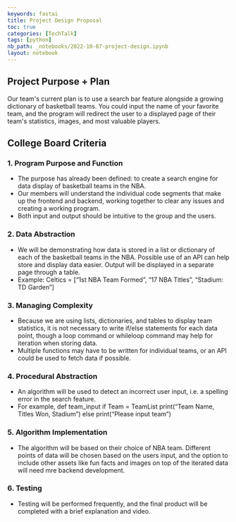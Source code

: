```yaml
---
keywords: fastai
title: Project Design Proposal
toc: true
categories: [TechTalk]
tags: [python]
nb_path: _notebooks/2022-10-07-project-design.ipynb
layout: notebook
---
```


<!--
#################################################
### THIS FILE WAS AUTOGENERATED! DO NOT EDIT! ###
#################################################
# file to edit: _notebooks/2022-10-07-project-design.ipynb
-->

<div class="container" id="notebook-container">
        
<div class="cell border-box-sizing text_cell rendered"><div class="inner_cell">
<div class="text_cell_render border-box-sizing rendered_html">
<h2 id="Project-Purpose-+-Plan">Project Purpose + Plan<a class="anchor-link" href="#Project-Purpose-+-Plan"> </a></h2><p>Our team's current plan is to use a search bar feature alongside a growing dictionary of basketball teams. You could input the name of your favorite team, and the program will redirect the user to a displayed page of their team's statistics, images, and most valuable players.</p>

</div>
</div>
</div>
<div class="cell border-box-sizing text_cell rendered"><div class="inner_cell">
<div class="text_cell_render border-box-sizing rendered_html">
<h2 id="College-Board-Criteria">College Board Criteria<a class="anchor-link" href="#College-Board-Criteria"> </a></h2><h3 id="1.-Program-Purpose-and-Function">1. Program Purpose and Function<a class="anchor-link" href="#1.-Program-Purpose-and-Function"> </a></h3><ul>
<li>The purpose has already been defined: to create a search engine for data display of basketball teams in the NBA.</li>
<li>Our members will understand the individual code segments that make up the frontend and backend, working together to clear any issues and creating a working program.</li>
<li>Both input and output should be intuitive to the group and the users. </li>
</ul>
<h3 id="2.-Data-Abstraction">2. Data Abstraction<a class="anchor-link" href="#2.-Data-Abstraction"> </a></h3><ul>
<li>We will be demonstrating how data is stored in a list or dictionary of each of the basketball teams in the NBA. Possible use of an API can help store and display data easier. Output will be displayed in a separate page through a table.</li>
<li>Example: Celtics = [“1st NBA Team Formed”, “17 NBA Titles”, “Stadium: TD Garden”]</li>
</ul>
<h3 id="3.-Managing-Complexity">3. Managing Complexity<a class="anchor-link" href="#3.-Managing-Complexity"> </a></h3><ul>
<li>Because we are using lists, dictionaries, and tables to display team statistics, it is not necessary to write if/else statements for each data point, though a loop command or whileloop command may help for iteration when storing data. </li>
<li>Multiple functions may have to be written for individual teams, or an API could be used to fetch data if possible.</li>
</ul>
<h3 id="4.-Procedural-Abstraction">4. Procedural Abstraction<a class="anchor-link" href="#4.-Procedural-Abstraction"> </a></h3><ul>
<li>An algorithm will be used to detect an incorrect user input, i.e. a spelling error in the search feature. </li>
<li>For example, def team_input if Team = TeamList print(“Team Name, Titles Won, Stadium”) else print(“Please input team”)</li>
</ul>
<h3 id="5.-Algorithm-Implementation">5. Algorithm Implementation<a class="anchor-link" href="#5.-Algorithm-Implementation"> </a></h3><ul>
<li>The algorithm will be based on their choice of NBA team. Different points of data will be chosen based on the users input, and the option to include other assets like fun facts and images on top of the iterated data will need mre backend development.</li>
</ul>
<h3 id="6.-Testing">6. Testing<a class="anchor-link" href="#6.-Testing"> </a></h3><ul>
<li>Testing will be performed frequently, and the final product will be completed with a brief explanation and video.</li>
</ul>

</div>
</div>
</div>
</div>
 

